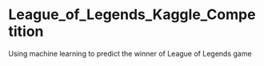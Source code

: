 # League_of_Legends_Kaggle_Competition
Using machine learning to predict the winner of League of Legends game
